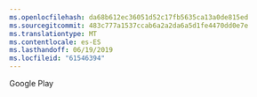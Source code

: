 ```yaml
---
ms.openlocfilehash: da68b612ec36051d52c17fb5635ca13a0de815ed
ms.sourcegitcommit: 483c777a1537ccab6a2a2da6a5d1fe4470dd0e7e
ms.translationtype: MT
ms.contentlocale: es-ES
ms.lasthandoff: 06/19/2019
ms.locfileid: "61546394"
---
```

Google Play